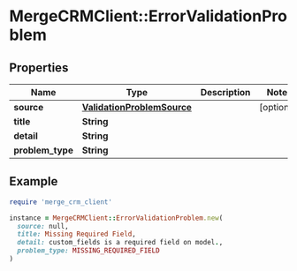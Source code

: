 # MergeCRMClient::ErrorValidationProblem

## Properties

| Name | Type | Description | Notes |
| ---- | ---- | ----------- | ----- |
| **source** | [**ValidationProblemSource**](ValidationProblemSource.md) |  | [optional] |
| **title** | **String** |  |  |
| **detail** | **String** |  |  |
| **problem_type** | **String** |  |  |

## Example

```ruby
require 'merge_crm_client'

instance = MergeCRMClient::ErrorValidationProblem.new(
  source: null,
  title: Missing Required Field,
  detail: custom_fields is a required field on model.,
  problem_type: MISSING_REQUIRED_FIELD
)
```


